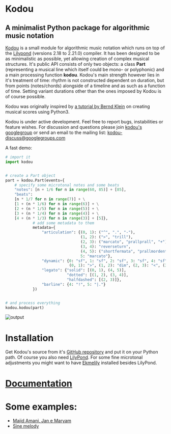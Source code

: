 # Kodou

## A minimalist Python package for algorithmic music notation

[Kodou](https://www.urbandictionary.com/define.php?term=kodou) is a small module for algorithmic music notation which runs on top of the [Lilypond](http://lilypond.org/) (versions 2.18 to 2.21.0) compiler. It has been designed to be as minimalistic as possible, yet allowing creation of complex musical structures. It's public API consists of only two objects: a class **Part** (representing a musical line which itself could be mono- or polyphonic) and a main processing function **kodou**. Kodou's main strength however lies in it's treatment of time: rhythm is not constructed dependent on duration, but from points (notes/chords) alongside of a timeline and as such as a function of time. Setting variant durations other than the ones imposed by Kodou is of course possible.

Kodou was originally inspired by [a tutorial by Bernd Klein](https://www.python-course.eu/python_scores.php) on creating musical scores using Python3.

Kodou is under active development. Feel free to report bugs, instabilities or feature wishes.
For discussion and questions please join [kodou's googlegroup](https://groups.google.com/d/forum/kodou-discuss) or send an email to the mailing list: kodou-discuss@googlegroups.com


A fast demo:

```python
# import it
import kodou


# create a Part object
part = kodou.Part(events={
    # specify some microtonal notes and some beats
    "notes": [n + 1/6 for n in range(60, 85)] + [85],
    "beats":
    [n * 1/7 for n in range(7)] + \
    [1 + (n * 1/6) for n in range(6)] + \
    [2 + (n * 1/5) for n in range(5)] + \
    [3 + (n * 1/4) for n in range(4)] + \
    [4 + (n * 1/3) for n in range(3)] + [5]},
            # add some metadata to them
            metadata={
                "articulation": {(0, 1): ("^", ".", "-"),
                                 (1, 2): (">", "trill"),
                                 (2, 3): ("marcato", "prallprall", "+"),
                                 (3, 4): "reverseturn",
                                 (4, 5): ("shortfermata", "prallmordent", "<>"),
                                 5: "marcato"},
                "dynamic": {0: "sf", 1: "sf", 2: "sf", 3: "sf", 4: "sf", 5: "fff",
                            (0, 1): ">", (1, 2): "dim", (2, 3): "<", (3, 4): ">", (4, 5): "cresc"},
                "legato": {"solid": [(0, 1), (4, 5)],
                           "dotted": [(1, 2), (3, 4)],
                           "halfdashed": [(2, 3)]},
                "barline": {4: "!", 5: "|."}
            })


# and process everything
kodou.kodou(part)
```
![output](/jpg/start_kodou_out.jpg)

# Installation
Get Kodou's source from it's [GitHub repository](https://github.com/amirteymuri/Kodou) and put it on your Python path. Of course you also need [LilyPond](http://lilypond.org/). For some fine microtonal adjustments you might want to have [Ekmelily](http://www.ekmelic-music.org/en/extra/ekmelily.htm) installed besides LilyPond.

# [Documentation](./documentation.md)
# Some examples:
  * [Majid Amani, Jan e Maryam](./examples/amani.md)
  * [Sine melody](./examples/sine_melody.md)